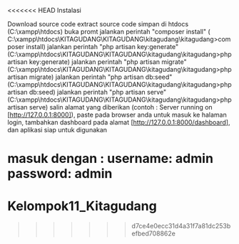 <<<<<<< HEAD
Instalasi

Download source code extract source code simpan di htdocs (C:\xampp\htdocs)
buka promt jalankan perintah "composer install" ( C:\xampp\htdocs\KITAGUDANG\KITAGUDANG\kitagudang\kitagudang>composer install)
jalankan perintah "php artisan key:generate" (C:\xampp\htdocs\KITAGUDANG\KITAGUDANG\kitagudang\kitagudang>php artisan key:generate)
jalankan perintah "php artisan migrate" (C:\xampp\htdocs\KITAGUDANG\KITAGUDANG\kitagudang\kitagudang>php artisan migrate)
jalankan perintah "php artisan db:seed" (C:\xampp\htdocs\KITAGUDANG\KITAGUDANG\kitagudang\kitagudang>php artisan db:seed)
jalankan perintah "php artisan serve" (C:\xampp\htdocs\KITAGUDANG\KITAGUDANG\kitagudang\kitagudang>php artisan serve)
salin alamat yang diberikan (contoh : Server running on [http://127.0.0.1:8000]), paste pada browser anda
untuk masuk ke halaman login, tambahkan dashboard pada alamat [http://127.0.0.1:8000/dashboard], dan aplikasi siap untuk digunakan

masuk dengan : username: admin password: admin
=======
# Kelompok11_Kitagudang
>>>>>>> d7ce4e0ecc31d4a31f7a81dc253befbed708862e
